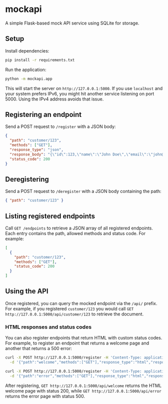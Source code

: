 # mockapi

A simple Flask-based mock API service using SQLite for storage.

## Setup

Install dependencies:

```bash
pip install -r requirements.txt
```

Run the application:

```bash
python -m mockapi.app
```

This will start the server on `http://127.0.0.1:5000`. If you use
`localhost` and your system prefers IPv6, you might hit another service
listening on port 5000. Using the IPv4 address avoids that issue.

## Registering an endpoint

Send a POST request to `/register` with a JSON body:

```json
{
  "path": "customer/123",
  "methods": ["GET"],
  "response_type": "json",
  "response_body": "{\"id\":123,\"name\":\"John Doe\",\"email\":\"john@doe.com\"}",
  "status_code": 200
}
```

## Deregistering

Send a POST request to `/deregister` with a JSON body containing the path:

```json
{ "path": "customer/123" }
```

## Listing registered endpoints

Call `GET /endpoints` to retrieve a JSON array of all registered endpoints.
Each entry contains the path, allowed methods and status code. For example:

```json
[
  {
    "path": "customer/123",
    "methods": ["GET"],
    "status_code": 200
  }
]
```

## Using the API

Once registered, you can query the mocked endpoint via the `/api/` prefix.
For example, if you registered `customer/123` you would call
`GET http://127.0.0.1:5000/api/customer/123` to retrieve the document.

### HTML responses and status codes

You can also register endpoints that return HTML with custom status codes. For
example, to register an endpoint that returns a welcome page and another that
returns a 500 error:

```bash
curl -X POST http://127.0.0.1:5000/register -H 'Content-Type: application/json' \
  -d '{"path":"welcome","methods":["GET"],"response_type":"html","response_body":"<h1>Welcome</h1>","status_code":200}'

curl -X POST http://127.0.0.1:5000/register -H 'Content-Type: application/json' \
  -d '{"path":"error","methods":["GET"],"response_type":"html","response_body":"<h1>Internal Server Error</h1>","status_code":500}'
```

After registering, `GET http://127.0.0.1:5000/api/welcome` returns the HTML
welcome page with status 200, while
`GET http://127.0.0.1:5000/api/error` returns the error page with status 500.
